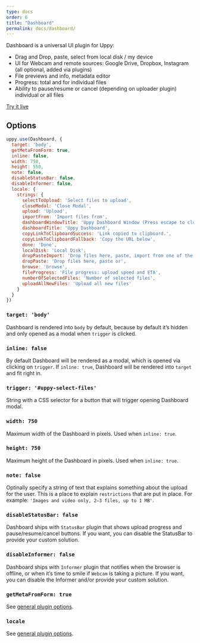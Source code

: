 ```yaml
---
type: docs
order: 6
title: "Dashboard"
permalink: docs/dashboard/
---
```


Dashboard is a universal UI plugin for Uppy:

- Drag and Drop, paste, select from local disk / my device
- UI for Webcam and remote sources: Google Drive, Dropbox, Instagram (all optional, added via plugins)
- File previews and info, metadata editor
- Progress: total and for individual files
- Ability to pause/resume or cancel (depending on uploader plugin) individual or all files

[Try it live](/examples/dashboard/)

## Options

```js
uppy.use(Dashboard, {
  target: 'body',
  getMetaFromForm: true,
  inline: false,
  width: 750,
  height: 550,
  note: false,
  disableStatusBar: false,
  disableInformer: false,
  locale: {
    strings: {
      selectToUpload: 'Select files to upload',
      closeModal: 'Close Modal',
      upload: 'Upload',
      importFrom: 'Import files from',
      dashboardWindowTitle: 'Uppy Dashboard Window (Press escape to close)',
      dashboardTitle: 'Uppy Dashboard',
      copyLinkToClipboardSuccess: 'Link copied to clipboard.',
      copyLinkToClipboardFallback: 'Copy the URL below',
      done: 'Done',
      localDisk: 'Local Disk',
      dropPasteImport: 'Drop files here, paste, import from one of the locations above or',
      dropPaste: 'Drop files here, paste or',
      browse: 'browse',
      fileProgress: 'File progress: upload speed and ETA',
      numberOfSelectedFiles: 'Number of selected files',
      uploadAllNewFiles: 'Upload all new files'
    }
  }
})
```

### `target: 'body'`

Dashboard is rendered into `body` by default, because by default it’s hidden and only opened as a modal when `trigger` is clicked.

### `inline: false`

By default Dashboard will be rendered as a modal, which is opened via clicking on `trigger`. If `inline: true`, Dashboard will be rendered into `target` and fit right in.

### `trigger: '#uppy-select-files'`

String with a CSS selector for a button that will trigger opening Dashboard modal.

### `width: 750`

Maximum width of the Dashboard in pixels. Used when `inline: true`.

### `height: 750`

Maximum height of the Dashboard in pixels. Used when `inline: true`.

### `note: false`

Optinally specify a string of text that explains something about the upload for the user. This is a place to explain `restrictions` that are put in place. For example: `'Images and video only, 2–3 files, up to 1 MB'`.

### `disableStatusBar: false`

Dashboard ships with `StatusBar` plugin that shows upload progress and pause/resume/cancel buttons. If you want, you can disable the StatusBar to provide your custom solution.

### `disableInformer: false`

Dashboard ships with `Informer` plugin that notifies when the browser is offline, or when it’s time to smile if `Webcam` is taking a picture. If you want, you can disable the Informer and/or provide your custom solution.

### `getMetaFromForm: true`

See [general plugin options](/docs/plugins).

### `locale`

See [general plugin options](/docs/plugins).